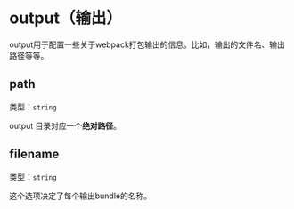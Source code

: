 # output（输出）

output用于配置一些关于webpack打包输出的信息。比如，输出的文件名、输出路径等等。

## path

类型：`string`

output 目录对应一个**绝对路径**。



## filename

类型：`string`

这个选项决定了每个输出bundle的名称。

